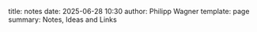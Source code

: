 title: notes
date: 2025-06-28 10:30
author: Philipp Wagner
template: page
summary: Notes, Ideas and Links
